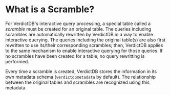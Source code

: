 # What is a Scramble?

For VerdictDB's interactive query processing, a special table called a *scramble* must be created for an original table. The queries including scrambles are automatically rewritten by VerdictDB in a way to enable interactive querying. The queries including the original table(s) are also first rewritten to use its/their corresponding scrambles; then, VerdictDB applies to the same mechanism to enable interactive querying for those queries. If no scrambles have been created for a table, no query rewritting is performed.

Every time a scramble is created, VerdictDB stores the information in its own metadata schema (`verdictdbmetadata` by default). The relationship between the original tables and scrambles are recognized using this metadata.